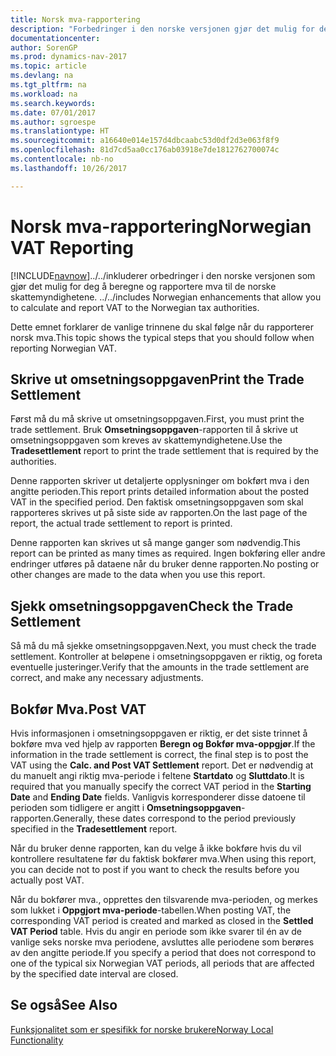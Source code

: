 ```yaml
---
title: Norsk mva-rapportering
description: "Forbedringer i den norske versjonen gjør det mulig for deg å beregne og rapportere mva til de norske skattemyndighetene."
documentationcenter: 
author: SorenGP
ms.prod: dynamics-nav-2017
ms.topic: article
ms.devlang: na
ms.tgt_pltfrm: na
ms.workload: na
ms.search.keywords: 
ms.date: 07/01/2017
ms.author: sgroespe
ms.translationtype: HT
ms.sourcegitcommit: a16640e014e157d4dbcaabc53d0df2d3e063f8f9
ms.openlocfilehash: 81d7cd5aa0cc176ab03918e7de1812762700074c
ms.contentlocale: nb-no
ms.lasthandoff: 10/26/2017

---
```

# <a name="norwegian-vat-reporting"></a><span data-ttu-id="cb8ef-103">Norsk mva-rapportering</span><span class="sxs-lookup"><span data-stu-id="cb8ef-103">Norwegian VAT Reporting</span></span>
[!INCLUDE[navnow](../../includes/navnow_md.md)]<span data-ttu-id="cb8ef-104">../../inkluderer orbedringer i den norske versjonen som gjør det mulig for deg å beregne og rapportere mva til de norske skattemyndighetene.</span><span class="sxs-lookup"><span data-stu-id="cb8ef-104"> ../../includes Norwegian enhancements that allow you to calculate and report VAT to the Norwegian tax authorities.</span></span>  

<span data-ttu-id="cb8ef-105">Dette emnet forklarer de vanlige trinnene du skal følge når du rapporterer norsk mva.</span><span class="sxs-lookup"><span data-stu-id="cb8ef-105">This topic shows the typical steps that you should follow when reporting Norwegian VAT.</span></span>  

## <a name="print-the-trade-settlement"></a><span data-ttu-id="cb8ef-106">Skrive ut omsetningsoppgaven</span><span class="sxs-lookup"><span data-stu-id="cb8ef-106">Print the Trade Settlement</span></span>  
<span data-ttu-id="cb8ef-107">Først må du må skrive ut omsetningsoppgaven.</span><span class="sxs-lookup"><span data-stu-id="cb8ef-107">First, you must print the trade settlement.</span></span> <span data-ttu-id="cb8ef-108">Bruk **Omsetningsoppgaven**-rapporten til å skrive ut omsetningsoppgaven som kreves av skattemyndighetene.</span><span class="sxs-lookup"><span data-stu-id="cb8ef-108">Use the **Tradesettlement** report to print the trade settlement that is required by the authorities.</span></span>  

<span data-ttu-id="cb8ef-109">Denne rapporten skriver ut detaljerte opplysninger om bokført mva i den angitte perioden.</span><span class="sxs-lookup"><span data-stu-id="cb8ef-109">This report prints detailed information about the posted VAT in the specified period.</span></span> <span data-ttu-id="cb8ef-110">Den faktisk omsetningsoppgaven som skal rapporteres skrives ut på siste side av rapporten.</span><span class="sxs-lookup"><span data-stu-id="cb8ef-110">On the last page of the report, the actual trade settlement to report is printed.</span></span>  

<span data-ttu-id="cb8ef-111">Denne rapporten kan skrives ut så mange ganger som nødvendig.</span><span class="sxs-lookup"><span data-stu-id="cb8ef-111">This report can be printed as many times as required.</span></span> <span data-ttu-id="cb8ef-112">Ingen bokføring eller andre endringer utføres på dataene når du bruker denne rapporten.</span><span class="sxs-lookup"><span data-stu-id="cb8ef-112">No posting or other changes are made to the data when you use this report.</span></span>  

## <a name="check-the-trade-settlement"></a><span data-ttu-id="cb8ef-113">Sjekk omsetningsoppgaven</span><span class="sxs-lookup"><span data-stu-id="cb8ef-113">Check the Trade Settlement</span></span>  
<span data-ttu-id="cb8ef-114">Så må du må sjekke omsetningsoppgaven.</span><span class="sxs-lookup"><span data-stu-id="cb8ef-114">Next, you must check the trade settlement.</span></span> <span data-ttu-id="cb8ef-115">Kontroller at beløpene i omsetningsoppgaven er riktig, og foreta eventuelle justeringer.</span><span class="sxs-lookup"><span data-stu-id="cb8ef-115">Verify that the amounts in the trade settlement are correct, and make any necessary adjustments.</span></span>  

## <a name="post-vat"></a><span data-ttu-id="cb8ef-116">Bokfør Mva.</span><span class="sxs-lookup"><span data-stu-id="cb8ef-116">Post VAT</span></span>  
<span data-ttu-id="cb8ef-117">Hvis informasjonen i omsetningsoppgaven er riktig, er det siste trinnet å bokføre mva ved hjelp av rapporten **Beregn og Bokfør mva-oppgjør**.</span><span class="sxs-lookup"><span data-stu-id="cb8ef-117">If the information in the trade settlement is correct, the final step is to post the VAT using the **Calc. and Post VAT Settlement** report.</span></span> <span data-ttu-id="cb8ef-118">Det er nødvendig at du manuelt angi riktig mva-periode i feltene **Startdato** og **Sluttdato**.</span><span class="sxs-lookup"><span data-stu-id="cb8ef-118">It is required that you manually specify the correct VAT period in the **Starting Date** and **Ending Date** fields.</span></span> <span data-ttu-id="cb8ef-119">Vanligvis korresponderer disse datoene til perioden som tidligere er angitt i **Omsetningsoppgaven**-rapporten.</span><span class="sxs-lookup"><span data-stu-id="cb8ef-119">Generally, these dates correspond to the period previously specified in the **Tradesettlement** report.</span></span>  

<span data-ttu-id="cb8ef-120">Når du bruker denne rapporten, kan du velge å ikke bokføre hvis du vil kontrollere resultatene før du faktisk bokfører mva.</span><span class="sxs-lookup"><span data-stu-id="cb8ef-120">When using this report, you can decide not to post if you want to check the results before you actually post VAT.</span></span>  

<span data-ttu-id="cb8ef-121">Når du bokfører mva., opprettes den tilsvarende mva-perioden, og merkes som lukket i **Oppgjort mva-periode**-tabellen.</span><span class="sxs-lookup"><span data-stu-id="cb8ef-121">When posting VAT, the corresponding VAT period is created and marked as closed in the **Settled VAT Period** table.</span></span> <span data-ttu-id="cb8ef-122">Hvis du angir en periode som ikke svarer til én av de vanlige seks norske mva periodene, avsluttes alle periodene som berøres av den angitte periode.</span><span class="sxs-lookup"><span data-stu-id="cb8ef-122">If you specify a period that does not correspond to one of the typical six Norwegian VAT periods, all periods that are affected by the specified date interval are closed.</span></span>  

## <a name="see-also"></a><span data-ttu-id="cb8ef-123">Se også</span><span class="sxs-lookup"><span data-stu-id="cb8ef-123">See Also</span></span>  
 [<span data-ttu-id="cb8ef-124">Funksjonalitet som er spesifikk for norske brukere</span><span class="sxs-lookup"><span data-stu-id="cb8ef-124">Norway Local Functionality</span></span>](norway-local-functionality.md)

